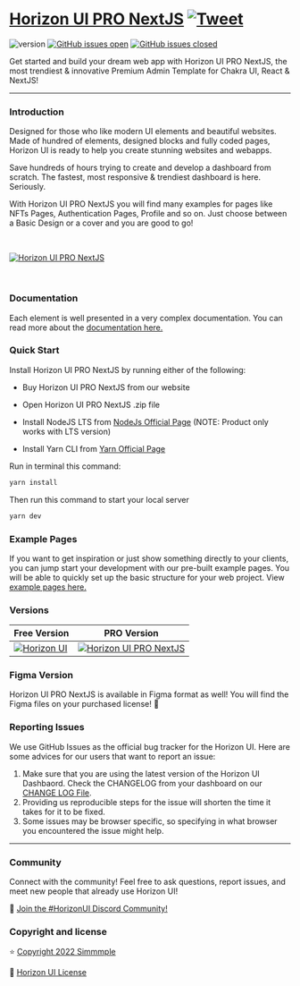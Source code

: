 # [Horizon UI PRO NextJS](https://horizon-ui.com/chakra-nextjs-pro/) [![Tweet](https://img.shields.io/twitter/url/http/shields.io.svg?style=social&logo=twitter)](https://twitter.com/intent/tweet?url=https://horizon-ui.com/pro&text=Check%20Horizon%20UI%20NextJS%20PRO,%20the%20trendiest%20Premium%20admin%20template%20for%20NextJS%20and%20Chakra%20UI!)

![version](https://img.shields.io/badge/version-2.6.1-blue.svg)
[![GitHub issues open](https://img.shields.io/github/issues/horizon-ui/horizon-ui-chakra-pro-nextjs.svg?maxAge=2592000)](https://github.com/horizon-ui/horizon-ui-chakra-pro-nextjs/issues?q=is%3Aopen+is%3Aissue)
[![GitHub issues closed](https://img.shields.io/github/issues-closed-raw/horizon-ui/horizon-ui-chakra-pro-nextjs.svg?maxAge=2592000)](https://github.com/horizon-ui/horizon-ui-chakra-pro-nextjs/issues?q=is%3Aissue+is%3Aclosed)

Get started and build your dream web app with Horizon UI PRO NextJS, the most trendiest &
innovative Premium Admin Template for Chakra UI, React & NextJS!

---

### Introduction

Designed for those who like modern UI elements and beautiful websites. Made of
hundred of elements, designed blocks and fully coded pages, Horizon UI is ready
to help you create stunning websites and webapps.

Save hundreds of hours trying to create and develop a dashboard from scratch.
The fastest, most responsive & trendiest dashboard is here. Seriously.

With Horizon UI PRO NextJS you will find many examples for pages like NFTs Pages,
Authentication Pages, Profile and so on. Just choose between a Basic Design or a
cover and you are good to go!

<p>&nbsp;</p>

[<img alt="Horizon UI PRO NextJS" src="https://i.ibb.co/581cvkJ/horizon-ui-next-pro.png" /> ](https://github.com/horizon-ui/horizon-ui-chakra-pro-nextjs)

<p>&nbsp;</p>

### Documentation

Each element is well presented in a very complex documentation. You can read more about the <a href="https://horizon-ui.com/docs?ref=readme-horizon-pro-next" target="_blank">documentation here.</a>

### Quick Start

Install Horizon UI PRO NextJS by running either of the following:

- Buy Horizon UI PRO NextJS from our website

- Open Horizon UI PRO NextJS .zip file

- Install NodeJS LTS from [NodeJs Official Page](https://nodejs.org/en/?ref=horizon-documentation)
  (NOTE: Product only works with LTS version)

- Install Yarn CLI from [Yarn Official Page](https://yarnpkg.com/cli/install?ref=horizon-documentation)

Run in terminal this command:

```bash
yarn install
```

Then run this command to start your local server

```bash
yarn dev
```

### Example Pages

If you want to get inspiration or just show something directly to your clients,
you can jump start your development with our pre-built example pages. You will
be able to quickly set up the basic structure for your web project. View
<a href="https://horizon-ui.com/chakra-nextjs-pro/?ref=readme-horizon-pro-next" target="_blank">example pages here.</a>

### Versions

| Free Version                                                                                                       | PRO Version                                                                                                               |
| ------------------------------------------------------------------------------------------------------------------ | ------------------------------------------------------------------------------------------------------------------------- |
| [![Horizon UI](https://i.ibb.co/mtLkcYL/horizon-ui-nextjs-free.png)](https://www.horizon-ui.com/?ref=readme-horizon-pro-next) | [![Horizon UI PRO NextJS](https://i.ibb.co/581cvkJ/horizon-ui-next-pro.png)](https://www.horizon-ui.com/pro?ref=readme-horizon-pro-next) |

### Figma Version

Horizon UI PRO NextJS is available in Figma format as well! You will find the Figma files on your purchased license! 🎨

### Reporting Issues

We use GitHub Issues as the official bug tracker for the Horizon UI. Here are
some advices for our users that want to report an issue:

1. Make sure that you are using the latest version of the Horizon UI Dashbaord.
   Check the CHANGELOG from your dashboard on our
   [CHANGE LOG File](https://github.com/horizon-ui/horizon-ui-chakra-pro-nextjs/blob/main/CHANGELOG.md?ref=readme-horizon-pro-next).
2. Providing us reproducible steps for the issue will shorten the time it takes
   for it to be fixed.
3. Some issues may be browser specific, so specifying in what browser you
   encountered the issue might help.

---

### Community

Connect with the community! Feel free to ask questions, report issues, and meet
new people that already use Horizon UI!

💬 [Join the #HorizonUI Discord Community!](https://discord.gg/f6tEKFBd4m)

### Copyright and license

⭐️ [Copyright 2022 Simmmple ](https://www.simmmple.com/?ref=readme-horizon-pro-next)

📄 [Horizon UI License](https://www.horizon-ui.com/license?ref=readme-horizon-pro-next)
